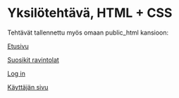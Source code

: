 
# Yksilötehtävä, HTML + CSS

Tehtävät tallennettu myös omaan public_html kansioon:

[Etusivu](https://users.metropolia.fi/~annagao/wsk_tehtavat/yksilotehtava/html/index.html)

[Suosikit ravintolat](https://users.metropolia.fi/~annagao/wsk_tehtavat/yksilotehtava/html/suosikki.html)

[Log in](https://users.metropolia.fi/~annagao/wsk_tehtavat/yksilotehtava/html/login.html)

[Käyttäjän sivu](https://users.metropolia.fi/~annagao/wsk_tehtavat/yksilotehtava/html/oma.html)

